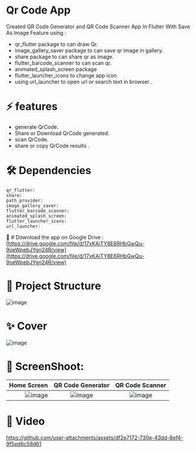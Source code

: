 # Qr Code App

Created QR Code Generator and QR Code Scanner App In Flutter With Save As Image Feature using :
- qr_flutter package to can draw Qr.
- image_gallery_saver package to can save qr image in gallery.
- share  package to can share qr as image.
- flutter_barcode_scanner to can scan qr.
- animated_splash_screen package
- flutter_launcher_icons to change app icon
- using url_launcher to open url or search text in browser .

# ⚡ features
- generate QrCode.
- Share or Download QrCode generated.
- scan QrCode.
- share or copy QrCode results .

  
# 🛠 Dependencies

  ``` 
  qr_flutter: 
  share: 
  path_provider:
  image_gallery_saver: 
  flutter_barcode_scanner: 
  animated_splash_screen:
  flutter_launcher_icons: 
  url_launcher: 
  ```


🚀 # Download the app on Google Drive : [https://drive.google.com/file/d/17xKAiTY8E6RHbGwQu-9oeWpebJYgn24R/view](https://drive.google.com/file/d/17xKAiTY8E6RHbGwQu-9oeWpebJYgn24R/view)


# 📁 Project Structure

![image](https://github.com/user-attachments/assets/d57bcd28-abac-4878-a1a3-42b23320dd93)

# ✨ Cover

![image](https://github.com/user-attachments/assets/30d1cb98-8099-477a-b1e3-8915435863ff)


# 📱 ScreenShoot:

| Home Screen           |QR Code Generator            |   QR Code Scanner             
------------------------:|:-------------------------:|:-------------------------:
![image](https://github.com/user-attachments/assets/ce0986ee-f30b-4d66-96bf-ac09c6b6192b)|![image](https://github.com/user-attachments/assets/6368f1a1-868d-46bf-8d81-b0677d947022)| ![image](https://github.com/user-attachments/assets/030140d7-68f8-468b-9c3d-6f3e8962264b)


# 🎥 Video




https://github.com/user-attachments/assets/df2e7172-730e-43dd-8ef4-9f5ed6c58d61


